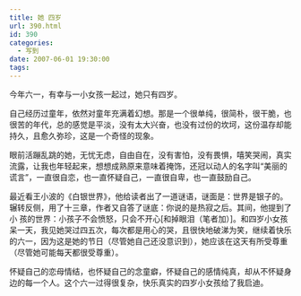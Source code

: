 ```yaml
---
title: 她 四岁
url: 390.html
id: 390
categories:
  - 写到
date: 2007-06-01 19:30:00
tags:
---
```


今年六一，有幸与一小女孩一起过，她只有四岁。  
  
自己经历过童年，依然对童年充满着幻想。那是一个很单纯，很简朴，很干脆，也很苦的年代，总的感觉是平淡，没有太大兴奋，也没有过份的坎坷，这份温存却能持久，且愈久弥珍，这是一个奇怪的现象。  
  
眼前活蹦乱跳的她，无忧无虑，自由自在，没有害怕，没有畏惧，嘻笑哭闹，真实流露，让我也年轻起来，想想成熟原来意味着掩饰，还冠以动人的名字叫“美丽的谎言”，一直很自恋，也一直怀疑自己，一直很自卑，也一直鼓励自己。  
  
最近看王小波的《白银世界》，他给读者出了一道谜语，谜面是：世界是银子的。辗转反侧，用了十三章，作者又自答了谜底：你说的是热寂之后。其间，他提到了小 孩的世界：小孩子不会愤怒，只会不开心\[和掉眼泪（笔者加）\]。和四岁小女孩呆一天，我见她哭过四五次，每次都是用心的哭，且很快地破涕为笑，继续着快乐 的六一，因为这是她的节日（尽管她自己还没意识到），她应该在这天有所受尊重（尽管她可能每天都很受尊重）。  
  
怀疑自己的恋母情结，也怀疑自己的念童癖，怀疑自己的感情纯真，却从不怀疑身边的每一个人。这个六一过得很复杂，快乐真实的四岁小女孩给了我启迪。